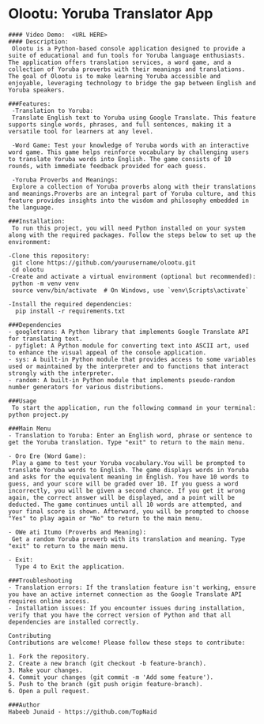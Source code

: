  # Olootu: Yoruba Translator App
    #### Video Demo:  <URL HERE>
    #### Description:
     Olootu is a Python-based console application designed to provide a suite of educational and fun tools for Yoruba language enthusiasts. The application offers translation services, a word game, and a collection of Yoruba proverbs with their meanings and translations. The goal of Olootu is to make learning Yoruba accessible and enjoyable, leveraging technology to bridge the gap between English and Yoruba speakers.

    ###Features:
     -Translation to Yoruba: 
     Translate English text to Yoruba using Google Translate. This feature supports single words, phrases, and full sentences, making it a versatile tool for learners at any level.

     -Word Game: Test your knowledge of Yoruba words with an interactive word game. This game helps reinforce vocabulary by challenging users to translate Yoruba words into English. The game consists of 10 rounds, with immediate feedback provided for each guess.

     -Yoruba Proverbs and Meanings: 
     Explore a collection of Yoruba proverbs along with their translations and meanings.Proverbs are an integral part of Yoruba culture, and this feature provides insights into the wisdom and philosophy embedded in the language.

    ###Installation:
     To run this project, you will need Python installed on your system along with the required packages. Follow the steps below to set up the environment:

    -Clone this repository:
     git clone https://github.com/yourusername/olootu.git 
     cd olootu
    -Create and activate a virtual environment (optional but recommended):
     python -m venv venv
     source venv/bin/activate  # On Windows, use `venv\Scripts\activate`

    -Install the required dependencies:
      pip install -r requirements.txt

    ###Dependencies
    - googletrans: A Python library that implements Google Translate API for translating text.
    - pyfiglet: A Python module for converting text into ASCII art, used to enhance the visual appeal of the console application.
    - sys: A built-in Python module that provides access to some variables used or maintained by the interpreter and to functions that interact strongly with the interpreter.
    - random: A built-in Python module that implements pseudo-random number generators for various distributions.
    
    ###Usage
     To start the application, run the following command in your terminal: python project.py

    ###Main Menu
    - Translation to Yoruba: Enter an English word, phrase or sentence to get the Yoruba translation. Type "exit" to return to the main menu.

    - Oro Ere (Word Game):
     Play a game to test your Yoruba vocabulary.You will be prompted to translate Yoruba words to English. The game displays words in Yoruba and asks for the equivalent meaning in English. You have 10 words to guess, and your score will be graded over 10. If you guess a word incorrectly, you will be given a second chance. If you get it wrong again, the correct answer will be displayed, and a point will be deducted. The game continues until all 10 words are attempted, and your final score is shown. Afterward, you will be prompted to choose "Yes" to play again or "No" to return to the main menu.

    - OWe ati Itumo (Proverbs and Meaning): 
     Get a random Yoruba proverb with its translation and meaning. Type "exit" to return to the main menu.
    
    - Exit:  
      Type 4 to Exit the application.
    
    ###Troubleshooting
    - Translation errors: If the translation feature isn't working, ensure you have an active internet connection as the Google Translate API requires online access.
    - Installation issues: If you encounter issues during installation, verify that you have the correct version of Python and that all dependencies are installed correctly.

    Contributing
    Contributions are welcome! Please follow these steps to contribute:

    1. Fork the repository.
    2. Create a new branch (git checkout -b feature-branch).
    3. Make your changes.
    4. Commit your changes (git commit -m 'Add some feature').
    5. Push to the branch (git push origin feature-branch).
    6. Open a pull request.

    ###Author
    Habeeb Junaid - https://github.com/TopNaid



